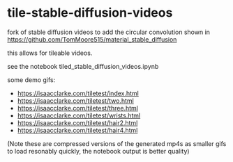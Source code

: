 # tile-stable-diffusion-videos

fork of stable diffusion videos to add the circular convolution shown in https://github.com/TomMoore515/material_stable_diffusion

this allows for tileable videos. 

see the notebook tiled_stable_diffusion_videos.ipynb


some demo gifs: 
- https://isaacclarke.com/tiletest/index.html
- https://isaacclarke.com/tiletest/two.html
- https://isaacclarke.com/tiletest/three.html
- https://isaacclarke.com/tiletest/wrists.html
- https://isaacclarke.com/tiletest/hair2.html
- https://isaacclarke.com/tiletest/hair4.html

(Note these are compressed versions of the generated mp4s as smaller gifs to load resonably quickly, the notebook output is better quality)
